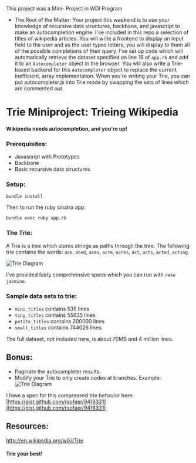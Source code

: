 
 This project was a Mini- Project in WDI Program

 * The Root of the Matter:
Your project this weekend is to use your knowledge of recursive data structures, backbone, and javascript to make an autocompletion engine.  I've included in this repo a selection of titles of wikipedia articles.    You will write a frontend to display an input field to the user and as the user types letters, you will display to them all of the possible completions of their query.  I've set up code which will automatically retrieve the dataset specified on line 16 of `app.rb` and add it to an `Autocompleter` object in the browser.  You will also write a Trie-based backend for this `Autocompleter` object to replace the current, inefficient, array implementation.  When you're writing your Trie, you can put autocompleter.js into Trie mode by swapping the sets of lines which are commented out.

# Trie Miniproject: Trieing Wikipedia

#### Wikipedia needs autocompletion, and you're up!

### Prerequisites:

* Javascript with Prototypes
* Backbone
* Basic recursive data structures

### Setup:

`bundle install`

Then to run the ruby sinatra app:

`bundle exec ruby app.rb`



### The Trie:
A Trie is a tree which stores strings as paths through the tree.  The following trie contains the words:
`ace`, `aced`, `aces`, `acre`, `acres`, `act`, `acts`, `acted`, `acting`.

![Trie Diagram](TrieExampleCropped.png)


I've provided fairly comprehensive specs which you can run with `rake jasmine`.  


### Sample data sets to trie:

* `mini_titles` contains 535 lines
* `tiny_titles` contains 55635 lines
* `petite_titles` contains 200000 lines
* `small_titles` contains 744026 lines.

The full dataset, not included here, is about 70MB and 4 million lines.

## Bonus:

* Paginate the autocompleter results.
* Modify your Trie to only create nodes at branches.  Example: ![Trie Diagram](320px-Patricia_trie.svg.png)

I have a spec for this compressed trie behavior here: [https://gist.github.com/rsofaer/9418331](https://gist.github.com/rsofaer/9418331)

## Resources:

http://en.wikipedia.org/wiki/Trie

#### Trie your best!
